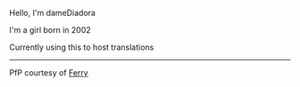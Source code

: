 Hello, I'm dameDiadora

I'm a girl born in 2002

Currently using this to host translations

---
PfP courtesy of [Ferry](https://youtu.be/jCJCzxXSKwo)
